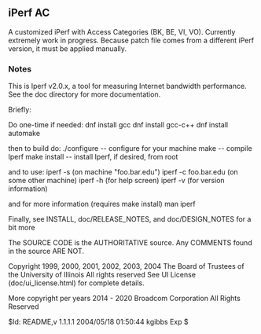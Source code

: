 ## iPerf AC
A customized iPerf with Access Categories (BK, BE, VI, VO).
Currently extremely work in progress.
Because patch file comes from a different iPerf version, it must be applied manually.

### Notes

This is Iperf v2.0.x, a tool for measuring Internet bandwidth performance.
See the doc directory for more documentation.

Briefly:

Do one-time if needed:
  dnf install gcc
  dnf install gcc-c++
  dnf install automake

then to build do:
  ./configure      -- configure for your machine
  make             -- compile Iperf
  make install     -- install Iperf, if desired, from root

and to use:
  iperf -s               (on machine "foo.bar.edu")
  iperf -c foo.bar.edu   (on some other machine)
  iperf -h               (for help screen)
  iperf -v               (for version information)

and for more information (requires make install)
  man iperf

Finally, see INSTALL, doc/RELEASE_NOTES, and doc/DESIGN_NOTES for a bit more

The SOURCE CODE is the AUTHORITATIVE source. Any COMMENTS found in the source ARE NOT.

Copyright 1999, 2000, 2001, 2002, 2003, 2004
The Board of Trustees of the University of Illinois
All rights reserved
See UI License (doc/ui_license.html) for complete details.

More copyright per years 2014 - 2020
Broadcom Corporation
All Rights Reserved

$Id: README,v 1.1.1.1 2004/05/18 01:50:44 kgibbs Exp $
